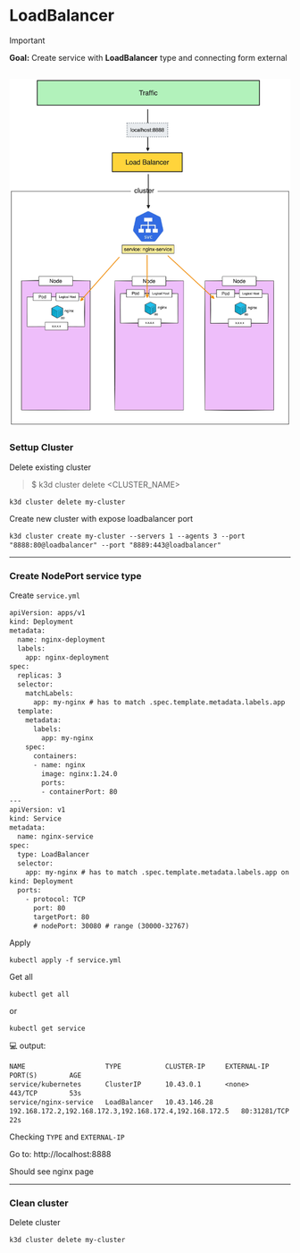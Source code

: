 # LoadBalancer

> [!IMPORTANT]  
> **Goal:** Create service with **LoadBalancer** type and connecting form external

![diagram](diagram.png)
---

### Settup Cluster

Delete existing cluster
> $ k3d cluster delete <CLUSTER_NAME>
```
k3d cluster delete my-cluster
```

Create new cluster with expose loadbalancer port
```
k3d cluster create my-cluster --servers 1 --agents 3 --port "8888:80@loadbalancer" --port "8889:443@loadbalancer"
```
---

### Create NodePort service type

Create `service.yml`
```
apiVersion: apps/v1
kind: Deployment
metadata:
  name: nginx-deployment
  labels:
    app: nginx-deployment
spec:
  replicas: 3
  selector:
    matchLabels:
      app: my-nginx # has to match .spec.template.metadata.labels.app
  template:
    metadata:
      labels:
        app: my-nginx
    spec:
      containers:
      - name: nginx
        image: nginx:1.24.0
        ports:
        - containerPort: 80
---
apiVersion: v1
kind: Service
metadata:
  name: nginx-service
spec:
  type: LoadBalancer
  selector:
    app: my-nginx # has to match .spec.template.metadata.labels.app on kind: Deployment
  ports:
    - protocol: TCP
      port: 80
      targetPort: 80
      # nodePort: 30080 # range (30000-32767)
```

Apply
```
kubectl apply -f service.yml 
```

Get all
```
kubectl get all
```
or
```
kubectl get service
```

:computer: output:
```
NAME                    TYPE           CLUSTER-IP     EXTERNAL-IP                                               PORT(S)        AGE
service/kubernetes      ClusterIP      10.43.0.1      <none>                                                    443/TCP        53s
service/nginx-service   LoadBalancer   10.43.146.28   192.168.172.2,192.168.172.3,192.168.172.4,192.168.172.5   80:31281/TCP   22s
```
Checking `TYPE` and `EXTERNAL-IP`

Go to: http://localhost:8888

Should see nginx page

---

### Clean cluster

Delete cluster
```
k3d cluster delete my-cluster
```

